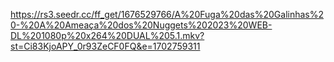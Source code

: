 https://rs3.seedr.cc/ff_get/1676529766/A%20Fuga%20das%20Galinhas%20-%20A%20Ameaça%20dos%20Nuggets%202023%20WEB-DL%201080p%20x264%20DUAL%205.1.mkv?st=Ci83KjoAPY_0r93ZeCF0FQ&e=1702759311
